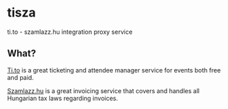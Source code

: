 # tisza

ti.to - szamlazz.hu integration proxy service

## What?

[Ti.to](https://ti.to/) is a great ticketing and attendee manager service for events both free and paid.

[Szamlazz.hu](https://szamlazz.hu) is a great invoicing service that covers and handles  all Hungarian tax laws regarding invoices.

